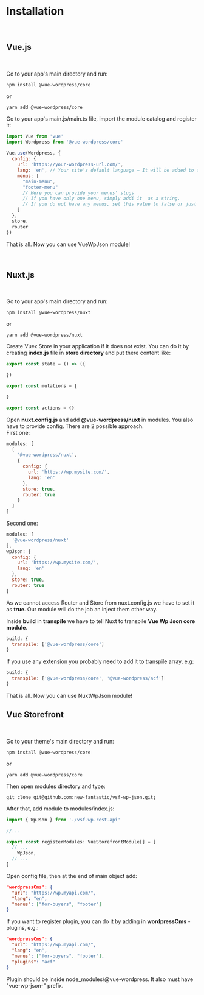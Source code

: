 # Installation

<br>

## Vue.js

<br>

Go to your app's main directory and run:
```
npm install @vue-wordpress/core
```
or
```
yarn add @vue-wordpress/core
```

Go to your app's main.js/main.ts file, import the module catalog and register it:

```javascript
import Vue from 'vue'
import Wordpress from '@vue-wordpress/core'
 
Vue.use(Wordpress, {
  config: {
    url: 'https://your-wordpress-url.com/',
    lang: 'en', // Your site's default language – It will be added to the html lang attribute.
    menus: [
      "main-menu",
      "footer-menu"
      // Here you can provide your menus' slugs
      // If you have only one menu, simply addi it  as a string.
      // If you do not have any menus, set this value to false or just delete this key
    ]
  },
  store,
  router
})
```

That is all. Now you can use VueWpJson module!

<br>

## Nuxt.js

<br>

Go to your app's main directory and run:
```
npm install @vue-wordpress/nuxt
```
or
```
yarn add @vue-wordpress/nuxt
```

Create Vuex Store in your application if it does not exist. You can do it by creating **index.js** file in **store directory** and put there content like:
```js
export const state = () => ({

})

export const mutations = {

}

export const actions = {}
```

Open **nuxt.config.js** and add **@vue-wordpress/nuxt** in modules. You also have to provide config. There are 2 possible approach.   
First one:
```js
modules: [
  [
    '@vue-wordpress/nuxt',
    {
      config: {
        url: 'https://wp.mysite.com/',
        lang: 'en'
      },
      store: true,
      router: true
    }
  ]
]
```

Second one:
```js
modules: [
  '@vue-wordpress/nuxt'
],
wpJson: {
  config: {
    url: 'https://wp.mysite.com/',
    lang: 'en'
  },
  store: true,
  router: true
}
```

As we cannot access Router and Store from nuxt.config.js we have to set it as **true**. Our module will do the job an inject them other way.

Inside **build** in **transpile** we have to tell Nuxt to transpile **Vue Wp Json core module**.
```js
build: {
  transpile: ['@vue-wordpress/core']
}
```

If you use any extension you probably need to add it to transpile array, e.g:
```js
build: {
  transpile: ['@vue-wordpress/core', '@vue-wordpress/acf']
}
```

That is all. Now you can use NuxtWpJson module!
<br>

## Vue Storefront

<br>

Go to your theme's main directory and run:
```
npm install @vue-wordpress/core
```
or
```
yarn add @vue-wordpress/core
```

Then open modules directory and type:
```
git clone git@github.com:new-fantastic/vsf-wp-json.git;
```

After that, add module to modules/index.js:
```ts
import { WpJson } from './vsf-wp-rest-api'

//...

export const registerModules: VueStorefrontModule[] = [
  // ...
    WpJson,
  // ...
]
```

Open config file, then at the end of main object add:
```json
"wordpressCms": {
  "url": "https://wp.myapi.com/",
  "lang": "en",
  "menus": ["for-buyers", "footer"]
}
```

If you want to register plugin, you can do it by adding in **wordpressCms** - plugins, e.g.:
```json
"wordpressCms": {
  "url": "https://wp.myapi.com/",
  "lang": "en",
  "menus": ["for-buyers", "footer"],
  "plugins": "acf"
}
```

Plugin should be inside node_modules/@vue-wordpress. It also must have "vue-wp-json-" prefix.

<br>


